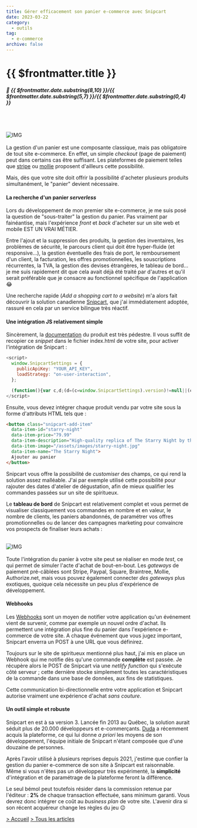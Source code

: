 ```yaml
---
title: Gérer efficacement son panier e-commerce avec Snipcart
date: 2023-03-22
category:
  - outils
tag:
  - e-commerce
archive: false
---
```

# {{ $frontmatter.title }}
##### :calendar: {{ $frontmatter.date.substring(8,10) }}/{{ $frontmatter.date.substring(5,7) }}/{{ $frontmatter.date.substring(0,4) }}<br><br>

<br>


![IMG](/assets/img/snipcart-logo.webp "Snipcart")
<br><br>
La gestion d'un panier est une composante classique, mais pas obligatoire de tout site e-commerce. En effet, un simple *checkout* (page de paiement) peut dans certains cas être suffisant. Les plateformes de paiement telles que [stripe] ou [mollie] proposent d'ailleurs cette possibilité.

Mais, dès que votre site doit offrir la possibilité d'acheter plusieurs produits simultanément, le "panier" devient nécessaire.

#### La recherche d'un panier *serverless*
Lors du développement de mon premier site e-commerce, je me suis posé la question de "sous-traiter" la gestion du panier. Pas vraiment par fainéantise, mais l'expérience *front* et *back* d'acheter sur un site web et mobile EST UN VRAI MÉTIER. 

Entre l'ajout et la suppression des produits, la gestion des inventaires, les problèmes de sécurité, le parcours client qui doit être hyper-fluide (et responsive...), la gestion éventuelle des frais de port, le remboursement d'un client, la facturation, les offres promotionnelles, les souscriptions récurrentes, la TVA, la gestion des devises étrangères, le tableau de bord... je me suis rapidement dit que cela avait déjà été traité par d'autres et qu'il serait préférable que je consacre au fonctionnel spécifique de l'application :joy:

Une recherche rapide (*Add a shopping cart to a website*) m'a alors fait découvrir la solution canadienne [Snipcart], que j'ai immédiatement adoptée, rassuré en cela par un service bilingue très réactif. 

#### Une intégration JS relativement simple
Sincèrement, la [documentation] du produit est très pédestre. Il vous suffit de recopier ce *snippet* dans le fichier index.html de votre site, pour activer l'intégration de Snipcart :

```js
<script>
  window.SnipcartSettings = {
    publicApiKey: "YOUR_API_KEY",
    loadStrategy: "on-user-interaction",
  };

  (function(){var c,d;(d=(c=window.SnipcartSettings).version)!=null||(c.version="3.0");var s,S;(S=(s=window.SnipcartSettings).timeoutDuration)!=null||(s.timeoutDuration=2750);var l,p;(p=(l=window.SnipcartSettings).domain)!=null||(l.domain="cdn.snipcart.com");var w,u;(u=(w=window.SnipcartSettings).protocol)!=null||(w.protocol="https");var m,g;(g=(m=window.SnipcartSettings).loadCSS)!=null||(m.loadCSS=!0);var y=window.SnipcartSettings.version.includes("v3.0.0-ci")||window.SnipcartSettings.version!="3.0"&&window.SnipcartSettings.version.localeCompare("3.4.0",void 0,{numeric:!0,sensitivity:"base"})===-1,f=["focus","mouseover","touchmove","scroll","keydown"];window.LoadSnipcart=o;document.readyState==="loading"?document.addEventListener("DOMContentLoaded",r):r();function r(){window.SnipcartSettings.loadStrategy?window.SnipcartSettings.loadStrategy==="on-user-interaction"&&(f.forEach(function(t){return document.addEventListener(t,o)}),setTimeout(o,window.SnipcartSettings.timeoutDuration)):o()}var a=!1;function o(){if(a)return;a=!0;let t=document.getElementsByTagName("head")[0],n=document.querySelector("#snipcart"),i=document.querySelector('src[src^="'.concat(window.SnipcartSettings.protocol,"://").concat(window.SnipcartSettings.domain,'"][src$="snipcart.js"]')),e=document.querySelector('link[href^="'.concat(window.SnipcartSettings.protocol,"://").concat(window.SnipcartSettings.domain,'"][href$="snipcart.css"]'));n||(n=document.createElement("div"),n.id="snipcart",n.setAttribute("hidden","true"),document.body.appendChild(n)),h(n),i||(i=document.createElement("script"),i.src="".concat(window.SnipcartSettings.protocol,"://").concat(window.SnipcartSettings.domain,"/themes/v").concat(window.SnipcartSettings.version,"/default/snipcart.js"),i.async=!0,t.appendChild(i)),!e&&window.SnipcartSettings.loadCSS&&(e=document.createElement("link"),e.rel="stylesheet",e.type="text/css",e.href="".concat(window.SnipcartSettings.protocol,"://").concat(window.SnipcartSettings.domain,"/themes/v").concat(window.SnipcartSettings.version,"/default/snipcart.css"),t.prepend(e)),f.forEach(function(v){return document.removeEventListener(v,o)})}function h(t){!y||(t.dataset.apiKey=window.SnipcartSettings.publicApiKey,window.SnipcartSettings.addProductBehavior&&(t.dataset.configAddProductBehavior=window.SnipcartSettings.addProductBehavior),window.SnipcartSettings.modalStyle&&(t.dataset.configModalStyle=window.SnipcartSettings.modalStyle),window.SnipcartSettings.currency&&(t.dataset.currency=window.SnipcartSettings.currency),window.SnipcartSettings.templatesUrl&&(t.dataset.templatesUrl=window.SnipcartSettings.templatesUrl))}})();
</script>
```
Ensuite, vous devez intégrer chaque produit vendu par votre site sous la forme d'attributs HTML tels que :

```html
<button class="snipcart-add-item"
  data-item-id="starry-night"
  data-item-price="79.99"
  data-item-description="High-quality replica of The Starry Night by the Dutch post-impressionist painter Vincent van Gogh."
  data-item-image="/assets/images/starry-night.jpg"
  data-item-name="The Starry Night">
  Ajouter au panier
</button>
```
Snipcart vous offre la possibilité de *customiser* des champs, ce qui rend la solution assez malléable. J'ai par exemple utilisé cette possibilité pour rajouter des dates d'atelier de dégustation, afin de mieux qualifier les commandes passées sur un site de spiritueux.

Le **tableau de bord** de Snipcart est relativement complet et vous permet de visualiser classiquement vos commandes en nombre et en valeur, le nombre de clients, les paniers abandonnés, de paramétrer vos offres promotionnelles ou de lancer des campagnes marketing pour convaincre vos prospects de finaliser leurs achats :<br><br>

![IMG](/assets/img/Snipcart_dashboard.webp "Tableau de bord de Snipcart")
<br><br>
Toute l'intégration du panier à votre site peut se réaliser en mode *test*, ce qui permet de simuler l'acte d'achat de bout-en-bout. Les *gateways* de paiement pré-câblées sont Stripe, Paypal, Square, Braintree, Mollie, Authorize.net, mais vous pouvez également connecter *des gateways* plus exotiques, quoique cela nécessite un peu plus d'expérience de développement.

#### Webhooks
Les [Webhooks] sont un moyen de notifier votre application qu'un événement vient de survenir, comme par exemple un nouvel ordre d'achat. Ils permettent une intégration plus fine du panier dans l'expérience e-commerce de votre site. A chaque événement que vous jugez important, Snipcart enverra un POST à une URL que vous définirez.

Toujours sur le site de spiritueux mentionné plus haut, j'ai mis en place un Webhook qui me notifie dès qu'une commande **complète** est passée. Je récupère alors le POST de Snipcart via une *netlify function* qui s'exécute côté serveur ; cette dernière stocke simplement toutes les caractéristiques de la commande dans une base de données, aux fins de statistiques.

Cette communication bi-directionnelle entre votre application et Snipcart autorise vraiment une expérience d'achat *sans couture*.

#### Un outil simple et robuste
Snipcart en est à sa version 3. Lancée fin 2013 au Québec, la solution aurait séduit plus de 20.000 développeurs et e-commerçants. [Duda] a récemment acquis la plateforme, ce qui lui donne *a priori* les moyens de son développement, l'équipe initiale de Snipcart n'étant composée que d'une douzaine de personnes.

Après l'avoir utilisé à plusieurs reprises depuis 2021, j'estime que confier la gestion du panier e-commerce de son site à Snipcart est raisonnable. Même si vous n'êtes pas un développeur très expérimenté, la **simplicité** d'intégration et de paramétrage de la plateforme feront la différence.

Le seul bémol peut toutefois résider dans la commission retenue par l'éditeur : **2%** de chaque transaction effectuée, sans minimum garanti. Vous devrez donc intégrer ce coût au *business plan* de votre site. L'avenir dira si son récent acquéreur change les règles du jeu :wink:



[> Accueil](/) [> Tous les articles](/articles)

[stripe]: https://stripe.com/fr/payments/checkout
[mollie]: https://www.mollie.com/fr/products/checkout
[Duda]: https://techcrunch.com/2021/09/01/web-building-platform-duda-snaps-up-e-commerce-cart-tool-snipcart/
[Snipcart]: https://snipcart.com/
[documentation]: https://docs.snipcart.com/v3/
[Webhooks]: https://snipcart.com/blog/what-are-webhooks-explained-example
